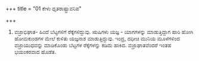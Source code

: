 +++
title = "01 ಕೇಳು ಧೃತರಾಷ್ಟ್ರಾವನಿಪ"

+++
1) ವಜ್ರಾಭಿಘಾತ- ಹಿಂದೆ ಬೆಟ್ಟಗಳಿಗೆ ರೆಕ್ಕೆಗಳಿದ್ದುವು. ಋಷಿಗಳು ಯಜ್ಞ - ಯಾಗಗಳನ್ನು ಮಾಡುತ್ತಿದ್ದಾಗ ಹಾರಿ ಹೋಗಿ ಹೋಮಕುಂಡಗಳ ಮೇಲೆ ಕುಳಿತು ಯಜ್ಞನಾಶ ಮಾಡುತ್ತಿದ್ದುವು. ಇಂದ್ರ, ದಧೀಚಿ ಮುನಿಯ ಮೂಳೆಗಳಿಂದ ವಜ್ರಾಯುಧವನ್ನು ಮಾಡಿಕೊಂಡು ಬೆಟ್ಟಗಳ ರೆಕ್ಕೆಗಳನ್ನು ಕಡಿದು ಹಾಕಿದ. ವಜ್ರಾಘಾತವೆಂದರೆ ಇಂತಹ ಭಯಂಕರವಾದ ಹೊಡೆತ.